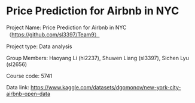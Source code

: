 # Price Prediction for Airbnb in NYC

Project Name: Price Prediction for Airbnb in NYC （https://github.com/sl3397/Team9）

Project type: Data analysis

Group Members: Haoyang Li (hl2237), Shuwen Liang (sl3397), Sichen Lyu (sl2656)

Course code: 5741


Data link: https://www.kaggle.com/datasets/dgomonov/new-york-city-airbnb-open-data

